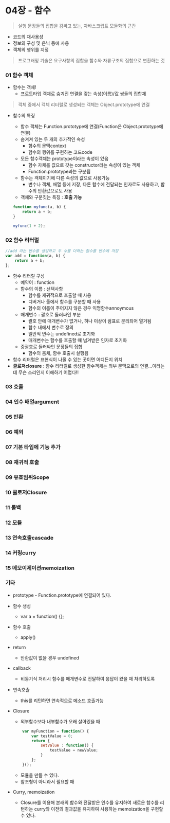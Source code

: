 04장 - 함수
====================================

> 실행 문장들의 집합을 감싸고 있는, 자바스크립트 모듈화의 근간

* 코드의 재사용성
* 정보의 구성 및 은닉 등에 사용
* 객체의 행위를 지정

> 프로그래밍 기술은 요구사항의 집합을 함수와 자류구조의 집합으로 변환하는 것

### 01 함수 객체
* 함수는 객체!
	* 프로토타입 객체로 숨겨진 연결을 갖는 속성(이름)/값 쌍들의 집합체

> 객체 중에서 객체 리터럴로 생성되는 객체는 Object.prototype에 연결
* 함수의 특징
	* 함수 객체는 Function.prototype에 연결(Function은 Object.prototype에 연결)
	* 숨겨져 있는 두 개의 추가적인 속성
		- 함수의 문맥context
		- 함수의 행위를 구현하는 코드code
	* 모든 함수객체는 prototype이라는 속성이 있음
		- 함수 자체를 값으로 갖는 constructor라는 속성이 있는 객체
		- Function.prototype과는 구분됨
	* 함수는 객체이기에 다른 속성의 값으로 사용가능
		- 변수나 객체, 배열 등에 저장, 다른 함수에 전달되는 인자로도 사용하고, 함수의 반환값으로도 사용
	* 객체와 구분짓는 특징 : **호출 가능**
	
	```javascript
	function myfunc(a, b) {
		return a + b;
	}
	
	myfunc(1 + 2);
	```

### 02 함수 리터럴

```javascript
//add 라는 변수를 생성하고 두 수를 더하는 함수를 변수에 저장
var add = function(a, b) {
	return a + b;
};
```

* 함수 리터럴 구성
	* 예약어 : function
	* 함수의 이름 : 선택사항
		- 함수를 재귀적으로 호출할 때 사용
		- 디버거나 툴에서 함수를 구분할 때 사용
		- 함수의 이름이 주어지지 않은 경우 익명함수annoymous
	* 매개변수 : 괄호로 둘러싸인 부분
		- 괄호 안에 매개변수가 없거나, 하나 이상이 쉼표로 분리되어 열거됨
		- 함수 내에서 변수로 정의
		- 일반적 변수는 undefined로 초기화
		- 매개변수는 함수를 호출할 때 넘겨받은 인자로 초기화
	* 중괄호로 둘러싸인 문장들의 집합
		- 함수의 몸체, 함수 호출시 실행됨
* 함수 리터럴은 표현식이 나올 수 있는 곳이면 어디든지 위치
* **클로저closure** : 함수 리터럴로 생성한 함수객체는 외부 문맥으로의 연결…이라는데 무슨 소리인지 이해하기 어렵다!!

### 03 호출

### 04 인수 배열argument

### 05 반환

### 06 예외

### 07 기본 타입에 기능 추가

### 08 재귀적 호출

### 09 유효범위Scope

### 10 클로저Closure

### 11 롤백

### 12 모듈

### 13 연속호출cascade

### 14 커링curry

### 15 메모이제이션memoization

### 기타
* prototype - Function.prototype에 연결되어 있다. 
* 함수 생성
	* var a = function() {};
* 함수 호출
	* apply()
* return
	* 반환값이 없을 경우 undefined
* callback
	* 비동기식 처리시 함수를 매개변수로 전달하여 응답이 왔을 때 처리하도록
* 연속호출
	* this를 리턴하면 연속적으로 메소드 호출가능
* Closure
	* 외부함수보다 내부함수가 오래 살아있을 때
	
	```javascript
		var myFunction = function() {
			var testValue = 0;
			return {
				setValue : function() {
					testValue = newValue;
				}
			};
		}();
	```
	
	* 모듈을 만들 수 있다.
	* 참조형이 아니라서 필요할 때
* Curry, memoization
	* Closure를 이용해 본래의 함수와 전달받은 인수를 유지하여 새로운 함수를 리턴하는 curry와 이전의 결과값을 유지하여 사용하는 memoization을 구현할 수 있다.
	
